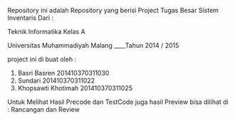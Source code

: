 Repository ini adalah Repository yang berisi Project Tugas Besar Sistem Inventaris Dari :                               

  Teknik Informatika Kelas A                                                                                          
  
Universitas Muhammadiyah Malang
____Tahun 2014 / 2015


project ini di buat oleh :
1. Basri Basren       201410370311030
2. Sundari            201410370311022
3. Khopsawti Khotimah 201410370311025

Untuk Melihat Hasil Precode dan TestCode juga hasil Preview bisa dilihat di :
Rancangan dan Review
